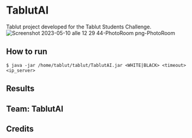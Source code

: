 # TablutAI
Tablut project developed for the Tablut Students Challenge.
![Screenshot 2023-05-10 alle 12 29 44-PhotoRoom png-PhotoRoom](https://github.com/MichelangeloFlorio/TablutAI/assets/109990354/f120a66e-7863-41ee-b9e7-47567ee4f778)

## How to run
```
$ java -jar /home/tablut/tablut/TablutAI.jar <WHITE|BLACK> <timeout> <ip_server>
```
## Results

## Team: TablutAI

## Credits


